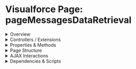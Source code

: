 # Visualforce Page: pageMessagesDataRetrieval

<details>
<summary>Overview</summary>

## Visualforce Page Overview: pageMessagesDataRetrieval

No overview found.

### Purpose of the Page
No purpose found.



### Metadata
- **API Version**: 54
- **Label**: Page Messages Data Retrieval

</details>

<details>
<summary>Controllers / Extensions</summary>

## Key Controllers / Extensions Used
- **Standard Controller**: None
- **Custom Controller**: PageMessagesDataRetrievalController
- **Extensions**: 
  None

</details>

<details>
<summary>Properties & Methods</summary>

## Properties
No public properties found in associated Apex controllers/extensions.

## Methods
| Name | Return Type | Parameters | Visibility | Modifiers | Description |
| ------ | ------------- | ------------ | ------------ | ----------- | ------------- |
| `getAccounts` | `void` | `()` | `public` | `None` |  |
| `getAccounts` | `void` | `()` | `public` | `None` |  |

</details>

<details>
<summary>Page Structure</summary>

### Forms
- Contains 1 `apex:form` component(s)

### Inputs
- No input bindings (`apex:inputField`, `apex:inputText`, etc.) detected

### Buttons
- No button actions (`apex:commandButton`, `apex:button`, `apex:commandLink`) detected

</details>

<details>
<summary>AJAX Interactions</summary>

- No `apex:actionSupport` components detected

- No `apex:outputPanel` components with an ID detected

</details>

<details>
<summary>Dependencies & Scripts</summary>

### Objects
- No SObject dependencies detected

### Fields
- No field dependencies detected

### Custom Components
- No custom components detected

### Scripts
- No script tags detected

</details>